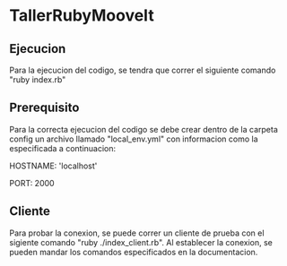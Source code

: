 # TallerRubyMooveIt

## Ejecucion

Para la ejecucion del codigo, se tendra que correr el siguiente comando "ruby index.rb"

## Prerequisito

Para la correcta ejecucion del codigo se debe crear dentro de la carpeta config un archivo llamado "local_env.yml" con informacion como la especificada a continuacion:

HOSTNAME: 'localhost'

PORT: 2000

## Cliente

Para probar la conexion, se puede correr un cliente de prueba con el sigiente comando "ruby ./index_client.rb".
Al establecer la conexion, se pueden mandar los comandos especificados en la documentacion.
